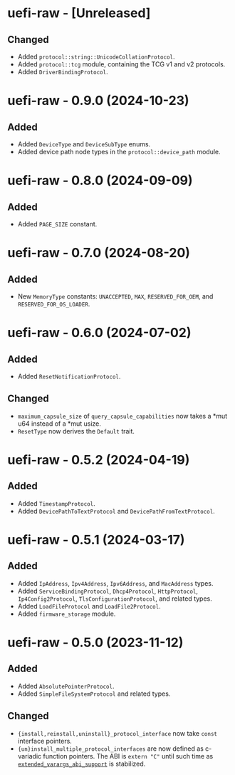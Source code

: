 # uefi-raw - [Unreleased]

## Changed

- Added `protocol::string::UnicodeCollationProtocol`.
- Added `protocol::tcg` module, containing the TCG v1 and v2 protocols.
- Added `DriverBindingProtocol`.


# uefi-raw - 0.9.0 (2024-10-23)

## Added

- Added `DeviceType` and `DeviceSubType` enums.
- Added device path node types in the `protocol::device_path` module.


# uefi-raw - 0.8.0 (2024-09-09)

## Added

- Added `PAGE_SIZE` constant.


# uefi-raw - 0.7.0 (2024-08-20)

## Added
- New `MemoryType` constants: `UNACCEPTED`, `MAX`, `RESERVED_FOR_OEM`, and
  `RESERVED_FOR_OS_LOADER`.


# uefi-raw - 0.6.0 (2024-07-02)

## Added
- Added `ResetNotificationProtocol`.

## Changed
- `maximum_capsule_size` of `query_capsule_capabilities` now takes a *mut u64 instead of a *mut usize.
- `ResetType` now derives the `Default` trait.

# uefi-raw - 0.5.2 (2024-04-19)

## Added
- Added `TimestampProtocol`.
- Added `DevicePathToTextProtocol` and `DevicePathFromTextProtocol`.


# uefi-raw - 0.5.1 (2024-03-17)

## Added
- Added `IpAddress`, `Ipv4Address`, `Ipv6Address`, and `MacAddress` types.
- Added `ServiceBindingProtocol`, `Dhcp4Protocol`, `HttpProtocol`,
  `Ip4Config2Protocol`, `TlsConfigurationProtocol`, and related types.
- Added `LoadFileProtocol` and `LoadFile2Protocol`.
- Added `firmware_storage` module.


# uefi-raw - 0.5.0 (2023-11-12)

## Added
- Added `AbsolutePointerProtocol`.
- Added `SimpleFileSystemProtocol` and related types.

## Changed
- `{install,reinstall,uninstall}_protocol_interface` now take `const` interface pointers.
- `{un}install_multiple_protocol_interfaces` are now defined as c-variadic
  function pointers. The ABI is `extern "C"` until such time as
  [`extended_varargs_abi_support`](https://github.com/rust-lang/rust/issues/100189)
  is stabilized.
